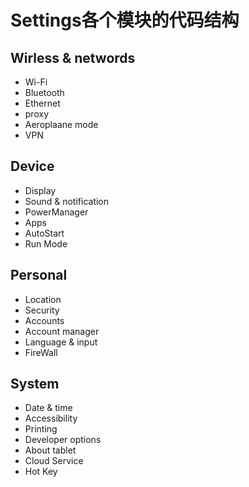 
# Settings各个模块的代码结构

## Wirless & networds

 - Wi-Fi
 - Bluetooth
 - Ethernet
 - proxy
 - Aeroplaane mode
 - VPN

## Device

 - Display
 -  Sound & notification
 - PowerManager
 - Apps
 - AutoStart
 - Run Mode

## Personal

 - Location
 - Security
 - Accounts
 - Account manager
 - Language & input
 - FireWall

## System

 - Date & time 
 - Accessibility
 - Printing
 - Developer options
 - About tablet
 - Cloud Service
 - Hot Key
 
